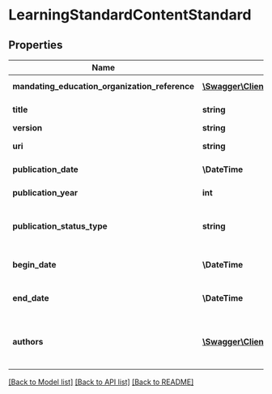 # LearningStandardContentStandard

## Properties
Name | Type | Description | Notes
------------ | ------------- | ------------- | -------------
**mandating_education_organization_reference** | [**\Swagger\Client\Model\EducationOrganizationReference**](EducationOrganizationReference.md) | A reference to the related EducationOrganization resource. | [optional] 
**title** | **string** | The name of the content standard, for example Common Core. | [optional] 
**version** | **string** | The version identifier for the content. | [optional] 
**uri** | **string** | The public web site address (URL), file, or ftp locator. | [optional] 
**publication_date** | **\\DateTime** | The date on which this content was first published. | [optional] 
**publication_year** | **int** | The year at which this content was first published. | [optional] 
**publication_status_type** | **string** | A unique identifier used as Primary Key, not derived from business logic, when acting as Foreign Key, references the parent table. | [optional] 
**begin_date** | **\\DateTime** | The beginning of the period during which this learning standard document is intended for use. | [optional] 
**end_date** | **\\DateTime** | The end of the period during which this learning standard document is intended for use. | [optional] 
**authors** | [**\Swagger\Client\Model\LearningStandardContentStandardAuthor[]**](LearningStandardContentStandardAuthor.md) | An unordered collection of learningStandardContentStandardAuthors.  The person or organization chiefly responsible for the intellectual content of the standard. | [optional] 

[[Back to Model list]](../README.md#documentation-for-models) [[Back to API list]](../README.md#documentation-for-api-endpoints) [[Back to README]](../README.md)


